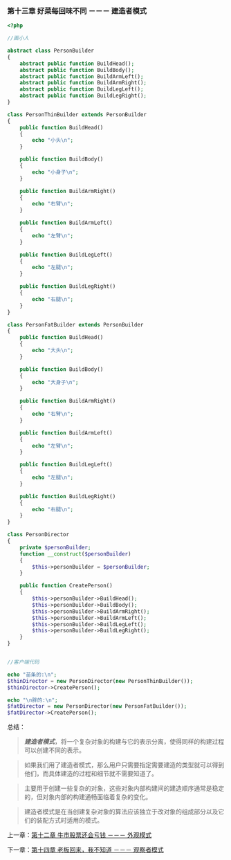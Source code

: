 ### 第十三章 好菜每回味不同 －－－ 建造者模式

```php
<?php 

//画小人

abstract class PersonBuilder
{
    abstract public function BuildHead();
    abstract public function BuildBody();
    abstract public function BuildArmLeft();
    abstract public function BuildArmRight();
    abstract public function BuildLegLeft();
    abstract public function BuildLegRight();
}

class PersonThinBuilder extends PersonBuilder
{
    public function BuildHead()
    {
        echo "小头\n";
    }

    public function BuildBody()
    {
        echo "小身子\n";
    }

    public function BuildArmRight()
    {
        echo "右臂\n";
    }

    public function BuildArmLeft()
    {
        echo "左臂\n";
    }

    public function BuildLegLeft()
    {
        echo "左腿\n";
    }

    public function BuildLegRight()
    {
        echo "右腿\n";
    }
}

class PersonFatBuilder extends PersonBuilder
{
    public function BuildHead()
    {
        echo "大头\n";
    }

    public function BuildBody()
    {
        echo "大身子\n";
    }

    public function BuildArmRight()
    {
        echo "右臂\n";
    }

    public function BuildArmLeft()
    {
        echo "左臂\n";
    }

    public function BuildLegLeft()
    {
        echo "左腿\n";
    }

    public function BuildLegRight()
    {
        echo "右腿\n";
    }
}

class PersonDirector
{
    private $personBuilder;
    function __construct($personBuilder)
    {
        $this->personBuilder = $personBuilder;
    }

    public function CreatePerson()
    {
        $this->personBuilder->BuildHead();
        $this->personBuilder->BuildBody();
        $this->personBuilder->BuildArmRight();
        $this->personBuilder->BuildArmLeft();
        $this->personBuilder->BuildLegLeft();
        $this->personBuilder->BuildLegRight();
    }
}


//客户端代码

echo "苗条的:\n";
$thinDirector = new PersonDirector(new PersonThinBuilder());
$thinDirector->CreatePerson();

echo "\n胖的:\n";
$fatDirector = new PersonDirector(new PersonFatBuilder());
$fatDirector->CreatePerson();
```

总结：

> ***建造者模式***，将一个复杂对象的构建与它的表示分离，使得同样的构建过程可以创建不同的表示。

> 如果我们用了建造者模式，那么用户只需要指定需要建造的类型就可以得到他们，而具体建造的过程和细节就不需要知道了。

> 主要用于创建一些复杂的对象，这些对象内部构建间的建造顺序通常是稳定的，但对象内部的构建通畅面临着复杂的变化。

> 建造者模式是在当创建复杂对象的算法应该独立于改对象的组成部分以及它们的装配方式时适用的模式。

上一章：[第十二章 牛市股票还会亏钱 －－－ 外观模式](../files/chapter12.md)

下一章：[第十四章 老板回来，我不知道 －－－ 观察者模式](../files/chapter14.md)